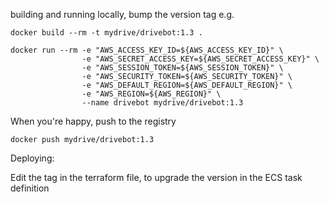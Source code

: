 
building and running locally, bump the version tag e.g.

```
docker build --rm -t mydrive/drivebot:1.3 .

docker run --rm -e "AWS_ACCESS_KEY_ID=${AWS_ACCESS_KEY_ID}" \
                -e "AWS_SECRET_ACCESS_KEY=${AWS_SECRET_ACCESS_KEY}" \
                -e "AWS_SESSION_TOKEN=${AWS_SESSION_TOKEN}" \
                -e "AWS_SECURITY_TOKEN=${AWS_SECURITY_TOKEN}" \
                -e "AWS_DEFAULT_REGION=${AWS_DEFAULT_REGION}" \
                -e "AWS_REGION=${AWS_REGION}" \
                --name drivebot mydrive/drivebot:1.3
```

When you're happy, push to the registry

```
docker push mydrive/drivebot:1.3
```

Deploying:

Edit the tag in the terraform file, to upgrade the version in the ECS task
definition
